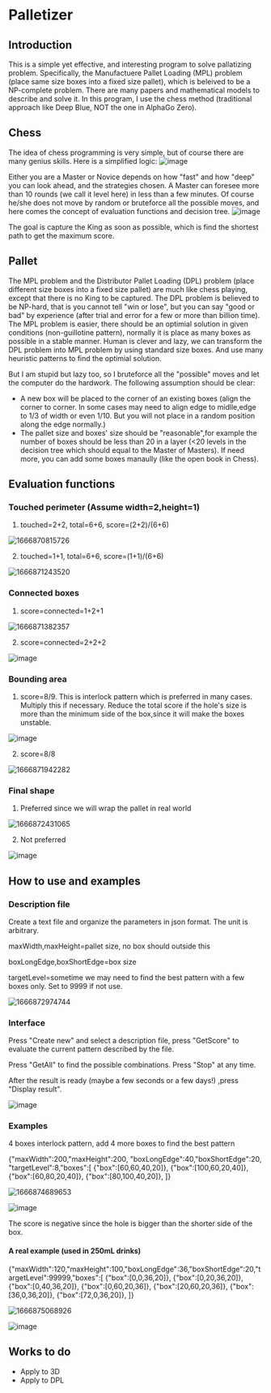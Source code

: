 # Palletizer

## Introduction
This is a simple yet effective, and interesting program  to solve pallatizing problem. Specifically, the Manufactuere Pallet Loading (MPL) problem (place same size boxes into a fixed size pallet), which is beleived to be a NP-complete problem. There are many papers and mathematical models to describe and solve it. In this program, I use the chess method (traditional approach like Deep Blue, NOT the one in AlphaGo Zero).

## Chess
The idea of chess programming is very simple, but of course there are many genius skills. Here is a simplified logic:
![image](https://user-images.githubusercontent.com/3295412/198256361-151a2ed6-6f7d-409b-89e6-bd5079f76bcd.png)

Either you are a Master or Novice depends on how "fast" and how "deep" you can look ahead, and the strategies chosen. A Master can foresee more than 10 rounds (we call it level here) in less than a few minutes. Of course he/she does not move by random or bruteforce all the possible moves, and here comes the concept of evaluation functions and decision tree. 
![image](https://user-images.githubusercontent.com/3295412/198264140-840cacc3-7457-4f58-a603-d65717ee9057.png)

The goal is capture the King as soon as possible, which is find the shortest path to get the maximum score.

## Pallet
The MPL problem and the Distributor Pallet Loading (DPL) problem (place different size boxes into a fixed size pallet) are much like chess playing, except that there is no King to be captured. The DPL problem is believed to be NP-hard, that is you cannot tell "win or lose", but you can say "good or bad" by experience (after trial and error for a few or more than billion time). The MPL problem is easier, there should be an optimial solution in given conditions (non-guillotine pattern), normally it is place as many boxes as possible in a stable manner. Human is clever and lazy, we can transform the DPL problem into MPL problem by using standard size boxes. And use many heuristic patterns to find the optimial solution.

But I am stupid but lazy too, so I bruteforce all the "possible" moves and let the computer do the hardwork. The following assumption should be clear:

- A new box will be placed to the corner of an existing boxes (align the corner to corner. In some cases may need to align edge to midlle,edge to 1/3 of width or even 1/10. But you will not place in a random position along the edge normally.)
- The pallet size and boxes' size should be "reasonable",for example the number of boxes should be less than 20 in a layer (<20 levels in the decision tree which should equal to the Master of Masters). If need more, you can add some boxes manaully (like the open book in Chess).

## Evaluation functions

### Touched perimeter (Assume width=2,height=1)
1. touched=2+2, total=6+6, score=(2+2)/(6+6)

![1666870815726](https://user-images.githubusercontent.com/3295412/198274984-75000732-200e-4439-bd6b-013321faaaf5.png)

2. touched=1+1, total=6+6, score=(1+1)/(6+6)


![1666871243520](https://user-images.githubusercontent.com/3295412/198276149-90fdef76-02fa-4c72-be3d-d9becc029d54.png)

### Connected boxes
1. score=connected=1+2+1


![1666871382357](https://user-images.githubusercontent.com/3295412/198276593-345c318e-37af-4c03-9e7b-2b7d78d66321.png)

2. score=connected=2+2+2


![image](https://user-images.githubusercontent.com/3295412/198276700-2051f183-3901-497e-8685-5760f3ea33c1.png)

### Bounding area
1. score=8/9. This is interlock pattern which is preferred in many cases. Multiply this if necessary. Reduce the total score if the hole's size is more than the minimum side of the box,since it will make the boxes unstable.

![image](https://user-images.githubusercontent.com/3295412/198278257-d70f8395-ca13-4df8-9a16-4ffd89885d4c.png)

2. score=8/8

![1666871942282](https://user-images.githubusercontent.com/3295412/198278472-6029ecb5-9e1f-4c37-a562-da3195c7bc90.png)

### Final shape
1. Preferred since we will wrap the pallet in real world


![1666872431065](https://user-images.githubusercontent.com/3295412/198280124-3ea42e19-7917-46f1-b8dd-addd1450bd1f.png)


2. Not preferred

![image](https://user-images.githubusercontent.com/3295412/198279809-65a7a725-9248-4c48-84d4-f9205155d4f3.png)


## How to use and examples

### Description file
Create a text file and organize the parameters in json format. The unit is arbitrary.

maxWidth,maxHeight=pallet size, no box should outside this

boxLongEdge,boxShortEdge=box size

targetLevel=sometime we may need to find the best pattern with a few boxes only. Set to 9999 if not use.



![1666872974744](https://user-images.githubusercontent.com/3295412/198281836-d599d898-53ae-45d1-8b96-54cf7301ec89.png)


### Interface

Press "Create new" and select a description file, press "GetScore" to evaluate the current pattern described by the file.

Press "GetAll" to find the possible combinations. Press "Stop" at any time.

After the result is ready (maybe a few seconds or a few days!) ,press "Display result".

![image](https://user-images.githubusercontent.com/3295412/198281658-c53abb87-d2ed-4e18-831a-1976bd1a5735.png)


### Examples
4 boxes interlock pattern, add 4 more boxes to find the best pattern

{"maxWidth":200,"maxHeight":200,
"boxLongEdge":40,"boxShortEdge":20,
"targetLevel":8,"boxes":[
{"box":[60,60,40,20]},
{"box":[100,60,20,40]},
{"box":[60,80,20,40]},
{"box":[80,100,40,20]},
]}

![1666874689653](https://user-images.githubusercontent.com/3295412/198287706-fb3e74f3-bff9-4b65-a447-1bff9647401f.png)

![image](https://user-images.githubusercontent.com/3295412/198288709-c168bacc-ae9f-4a9b-a167-d27964427d1c.png)


The score is negative since the hole is bigger than the shorter side of the box.


#### A real example (used in 250mL drinks)
{"maxWidth":120,"maxHeight":100,"boxLongEdge":36,"boxShortEdge":20,"targetLevel":99999,"boxes":[
{"box":[0,0,36,20]},
{"box":[0,20,36,20]},
{"box":[0,40,36,20]},
{"box":[0,60,20,36]},
{"box":[20,60,20,36]},
{"box":[36,0,36,20]},
{"box":[72,0,36,20]},
]}

![1666875068926](https://user-images.githubusercontent.com/3295412/198289141-efcb29f1-0f7a-4285-b53d-622be0448c1a.png)

![image](https://user-images.githubusercontent.com/3295412/198289373-021ca180-e6b5-4abc-b293-78d4e9e4bf5a.png)



## Works to do
- Apply to 3D
- Apply to DPL

